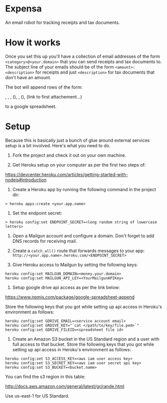 # Expensa

An email robot for tracking receipts and tax documents.

# How it works

Once you set this up you'll have a collection of email addresses of the form
`<category>@<your.domain>` that you can send receipts and tax documents
to. The subject line of your emails should be of the form `<amount>: <description>`
for receipts and just `<description>` for tax documents that don't have an amount.

The bot will append rows of the form:

<date>, <sender email>, <category>, (<amount>), <description>, (<link to body>), (link to first attachement...)

to a google spreadsheet.

# Setup

Because this is basically just a bunch of glue around external services setup is
a bit involved. Here's what you need to do.

1. Fork the project and check it out on your own machine.

1. Get Heroku setup on your computer as per the first two steps of:

https://devcenter.heroku.com/articles/getting-started-with-nodejs#introduction

1. Create a Heroku app by running the following command in the project dir:

```
> heroku apps:create <your.app.name>
```

1. Set the endpoint secret:

```
> heroku config:set ENDPOINT_SECRET=<long random string of lowercase letters>
```

1. Open a Mailgun account and configure a domain. Don't forget to add DNS records
for receiving mail.

1. Create a `catch_all()` route that forwards messages to your app:
`http://<your.app.name>.heroku.com/<ENDPOINT_SECRET>`

1. Give Heroku access to Mailgun by setting the following keys:

```
heroku config:set MAILGUN_DOMAIN=<money.your.domain>
heroku config:set MAILGUN_API_LEY=<YourMailgunAPIKey>
```

1. Setup google drive api access as per the link below:

https://www.npmjs.com/package/google-spreadsheet-append

Store the following keys that you got while setting up api access in Heroku's
environment as follows:
```
heroku config:set GDRIVE_EMAIL=<service account email>
heroku config:set GRDIVE_KEY="`cat </path/to/key/file.pem>`"
heroku config:set GDRIVE_FILEID=<spreadsheet file id>
```

1. Create an Amazon S3 bucket in the US Standard region and a user with full
access to that bucket. Store the following keys that you got while setting up
api access in Heroku's environment as follows:
```
heroku config:set S3_ACCESS_KEY=<aws iam user access key>
heroku config:set S3_SECRET_KEY=<aws iam user secret api key>
heroku config:set S3_BUCKET=<bucket.name>
```
You can find the s3 region in this table:

http://docs.aws.amazon.com/general/latest/gr/rande.html

Use us-east-1 for US Standard.
